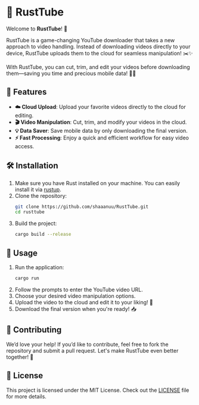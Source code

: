 # 🌟 RustTube

Welcome to **RustTube**! 🚀

RustTube is a game-changing YouTube downloader that takes a new approach to video handling. Instead of downloading videos directly to your device, RustTube uploads them to the cloud for seamless manipulation! ✂️✨

With RustTube, you can cut, trim, and edit your videos before downloading them—saving you time and precious mobile data! 📱💨

## 🎉 Features

- **☁️ Cloud Upload**: Upload your favorite videos directly to the cloud for editing.
- **🎬 Video Manipulation**: Cut, trim, and modify your videos in the cloud.
- **💡 Data Saver**: Save mobile data by only downloading the final version.
- **⚡ Fast Processing**: Enjoy a quick and efficient workflow for easy video access.

## 🛠 Installation

1. Make sure you have Rust installed on your machine. You can easily install it via [rustup](https://rustup.rs/).
2. Clone the repository:
   ```bash
   git clone https://github.com/shaaanuu/RustTube.git
   cd rusttube
   ```
3. Build the project:
   ```bash
   cargo build --release
   ```

## 🚀 Usage

1. Run the application:
   ```bash
   cargo run
   ```
2. Follow the prompts to enter the YouTube video URL.
3. Choose your desired video manipulation options.
4. Upload the video to the cloud and edit it to your liking! 🎨
5. Download the final version when you're ready! 📥

## 🤝 Contributing

We’d love your help! If you’d like to contribute, feel free to fork the repository and submit a pull request. Let's make RustTube even better together! 💪

## 📜 License

This project is licensed under the MIT License. Check out the [LICENSE](LICENSE) file for more details.
